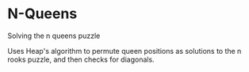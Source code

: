 # N-Queens
Solving the n queens puzzle

Uses Heap's algorithm to permute queen positions as solutions to the n rooks puzzle, and then checks for diagonals.
